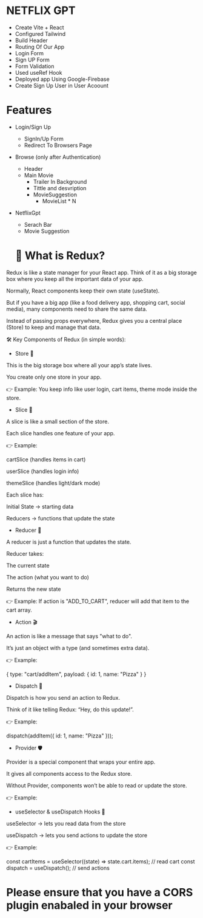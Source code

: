 # NETFLIX GPT 

- Create Vite + React
- Configured Tailwind
- Build Header
- Routing Of Our App
- Login Form
- Sign UP Form
- Form Validation
- Used useRef Hook
- Deployed app Using Google-Firebase
- Create Sign Up User in User Acoount

# Features

- Login/Sign Up 
   - SignIn/Up Form
   - Redirect To Browsers Page

- Browse (only after Authentication)
  - Header
  - Main Movie
    - Trailer In Background
    - Tittle and desvription
    - MovieSuggestion
      - MovieList * N

- NetflixGpt
  - Serach Bar
  - Movie Suggestion

  # 🚀 What is Redux?

Redux is like a state manager for your React app.
Think of it as a big storage box where you keep all the important data of your app.

Normally, React components keep their own state (useState).

But if you have a big app (like a food delivery app, shopping cart, social media), many components need to share the same data.

Instead of passing props everywhere, Redux gives you a central place (Store) to keep and manage that data.

🛠 Key Components of Redux (in simple words):

- Store 🏪

This is the big storage box where all your app’s state lives.

You create only one store in your app.

👉 Example: You keep info like user login, cart items, theme mode inside the store.

- Slice 🍰

A slice is like a small section of the store.

Each slice handles one feature of your app.

👉 Example:

cartSlice (handles items in cart)

userSlice (handles login info)

themeSlice (handles light/dark mode)

Each slice has:

Initial State → starting data

Reducers → functions that update the state

- Reducer 🔄

A reducer is just a function that updates the state.

Reducer takes:

The current state

The action (what you want to do)

Returns the new state

👉 Example:
If action is "ADD_TO_CART", reducer will add that item to the cart array.

- Action 🎬

An action is like a message that says "what to do".

It’s just an object with a type (and sometimes extra data).

👉 Example:

{ type: "cart/addItem", payload: { id: 1, name: "Pizza" } }


- Dispatch 📢

Dispatch is how you send an action to Redux.

Think of it like telling Redux: “Hey, do this update!”.

👉 Example:

dispatch(addItem({ id: 1, name: "Pizza" }));


- Provider 🛡

Provider is a special component that wraps your entire app.

It gives all components access to the Redux store.

Without Provider, components won’t be able to read or update the store.

👉 Example:

<Provider store={store}>
   <App />
</Provider>


- useSelector & useDispatch Hooks 🎣

useSelector → lets you read data from the store

useDispatch → lets you send actions to update the store

👉 Example:

const cartItems = useSelector((state) => state.cart.items); // read cart
const dispatch = useDispatch(); // send actions


# Please ensure that you have a CORS plugin enabaled in your browser